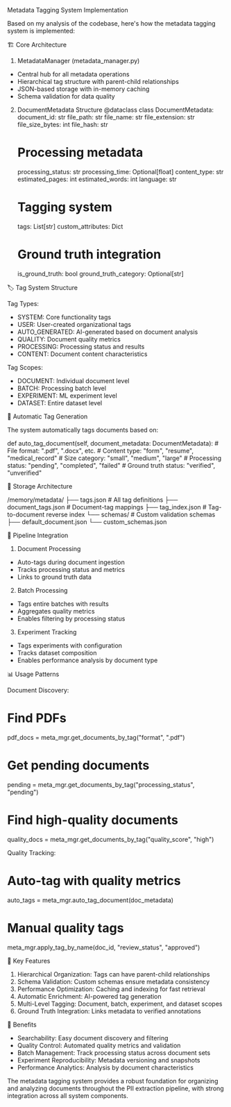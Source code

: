 Metadata Tagging System Implementation

  Based on my analysis of the codebase, here's how the metadata tagging system is implemented:

  🏗️ Core Architecture

  1. MetadataManager (metadata_manager.py)
  - Central hub for all metadata operations
  - Hierarchical tag structure with parent-child relationships
  - JSON-based storage with in-memory caching
  - Schema validation for data quality

  2. DocumentMetadata Structure
  @dataclass
  class DocumentMetadata:
      document_id: str
      file_path: str
      file_name: str
      file_extension: str
      file_size_bytes: int
      file_hash: str

      # Processing metadata
      processing_status: str
      processing_time: Optional[float]
      content_type: str
      estimated_pages: int
      estimated_words: int
      language: str

      # Tagging system
      tags: List[str]
      custom_attributes: Dict

      # Ground truth integration
      is_ground_truth: bool
      ground_truth_category: Optional[str]

  🏷️ Tag System Structure

  Tag Types:
  - SYSTEM: Core functionality tags
  - USER: User-created organizational tags
  - AUTO_GENERATED: AI-generated based on document analysis
  - QUALITY: Document quality metrics
  - PROCESSING: Processing status and results
  - CONTENT: Document content characteristics

  Tag Scopes:
  - DOCUMENT: Individual document level
  - BATCH: Processing batch level
  - EXPERIMENT: ML experiment level
  - DATASET: Entire dataset level

  🤖 Automatic Tag Generation

  The system automatically tags documents based on:

  def auto_tag_document(self, document_metadata: DocumentMetadata):
      # File format: ".pdf", ".docx", etc.
      # Content type: "form", "resume", "medical_record"
      # Size category: "small", "medium", "large" 
      # Processing status: "pending", "completed", "failed"
      # Ground truth status: "verified", "unverified"

  💾 Storage Architecture

  /memory/metadata/
  ├── tags.json              # All tag definitions
  ├── document_tags.json     # Document-tag mappings
  ├── tag_index.json         # Tag-to-document reverse index
  └── schemas/               # Custom validation schemas
      ├── default_document.json
      └── custom_schemas.json

  🔗 Pipeline Integration

  1. Document Processing
  - Auto-tags during document ingestion
  - Tracks processing status and metrics
  - Links to ground truth data

  2. Batch Processing
  - Tags entire batches with results
  - Aggregates quality metrics
  - Enables filtering by processing status

  3. Experiment Tracking
  - Tags experiments with configuration
  - Tracks dataset composition
  - Enables performance analysis by document type

  📊 Usage Patterns

  Document Discovery:
  # Find PDFs
  pdf_docs = meta_mgr.get_documents_by_tag("format", ".pdf")

  # Get pending documents
  pending = meta_mgr.get_documents_by_tag("processing_status", "pending")

  # Find high-quality documents
  quality_docs = meta_mgr.get_documents_by_tag("quality_score", "high")

  Quality Tracking:
  # Auto-tag with quality metrics
  auto_tags = meta_mgr.auto_tag_document(doc_metadata)

  # Manual quality tags
  meta_mgr.apply_tag_by_name(doc_id, "review_status", "approved")

  🎯 Key Features

  1. Hierarchical Organization: Tags can have parent-child relationships
  2. Schema Validation: Custom schemas ensure metadata consistency
  3. Performance Optimization: Caching and indexing for fast retrieval
  4. Automatic Enrichment: AI-powered tag generation
  5. Multi-Level Tagging: Document, batch, experiment, and dataset scopes
  6. Ground Truth Integration: Links metadata to verified annotations

  🚀 Benefits

  - Searchability: Easy document discovery and filtering
  - Quality Control: Automated quality metrics and validation
  - Batch Management: Track processing status across document sets
  - Experiment Reproducibility: Metadata versioning and snapshots
  - Performance Analytics: Analysis by document characteristics

  The metadata tagging system provides a robust foundation for organizing and analyzing documents throughout the PII extraction pipeline, with strong integration across all system
  components.
